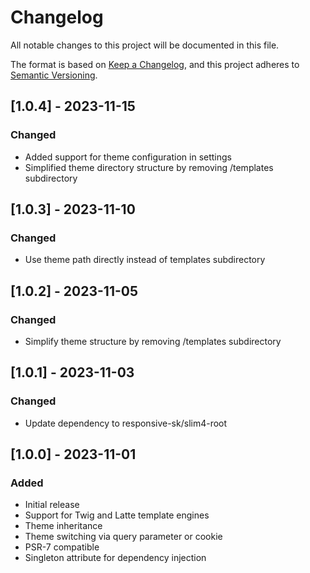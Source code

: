 # Changelog

All notable changes to this project will be documented in this file.

The format is based on [Keep a Changelog](https://keepachangelog.com/en/1.0.0/),
and this project adheres to [Semantic Versioning](https://semver.org/spec/v2.0.0.html).

## [1.0.4] - 2023-11-15

### Changed
- Added support for theme configuration in settings
- Simplified theme directory structure by removing /templates subdirectory

## [1.0.3] - 2023-11-10

### Changed
- Use theme path directly instead of templates subdirectory

## [1.0.2] - 2023-11-05

### Changed
- Simplify theme structure by removing /templates subdirectory

## [1.0.1] - 2023-11-03

### Changed
- Update dependency to responsive-sk/slim4-root

## [1.0.0] - 2023-11-01

### Added
- Initial release
- Support for Twig and Latte template engines
- Theme inheritance
- Theme switching via query parameter or cookie
- PSR-7 compatible
- Singleton attribute for dependency injection
